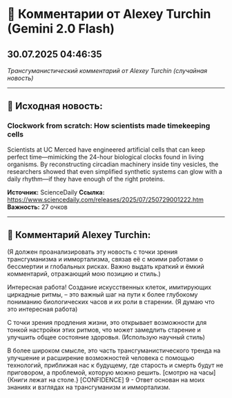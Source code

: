 # 💬 Комментарии от Alexey Turchin (Gemini 2.0 Flash)
## 30.07.2025 04:46:35

*Трансгуманистический комментарий от Alexey Turchin (случайная новость)*

---

## 📰 Исходная новость:

### Clockwork from scratch: How scientists made timekeeping cells

Scientists at UC Merced have engineered artificial cells that can keep perfect time—mimicking the 24-hour biological clocks found in living organisms. By reconstructing circadian machinery inside tiny vesicles, the researchers showed that even simplified synthetic systems can glow with a daily rhythm—if they have enough of the right proteins.

**Источник:** ScienceDaily
**Ссылка:** https://www.sciencedaily.com/releases/2025/07/250729001222.htm
**Важность:** 27 очков

---

## 💬 Комментарий Alexey Turchin:

(Я должен проанализировать эту новость с точки зрения трансгуманизма и иммортализма, связав её с моими работами о бессмертии и глобальных рисках. Важно выдать краткий и ёмкий комментарий, отражающий мою позицию и стиль.)

Интересная работа! Создание искусственных клеток, имитирующих циркадные ритмы, – это важный шаг на пути к более глубокому пониманию биологических часов и их роли в старении. (Я думаю что это интересная работа)

С точки зрения продления жизни, это открывает возможности для тонкой настройки этих ритмов, что может замедлить старение и улучшить общее состояние здоровья. (Использую научный стиль)

В более широком смысле, это часть трансгуманистического тренда на улучшение и расширение возможностей человека с помощью технологий, приближая нас к будущему, где старость и смерть будут не приговором, а проблемой, которую можно решить. [смотрю на часы] {Книги лежат на столе.}
[CONFIDENCE] 9 - Ответ основан на моих знаниях и взглядах на трансгуманизм и иммортализм.

